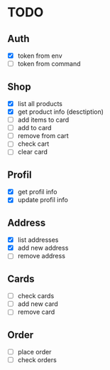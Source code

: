 # TODO

## Auth

- [x] token from env
- [ ] token from command

## Shop

- [x] list all products
- [x] get product info (desctiption)
- [ ] add items to card
- [ ] add to card
- [ ] remove from cart
- [ ] check cart
- [ ] clear card

## Profil

- [x] get profil info
- [x] update profil info

## Address

- [x] list addresses
- [x] add new address
- [ ] remove address

## Cards

- [ ] check cards
- [ ] add new card
- [ ] remove card

## Order

- [ ] place order
- [ ] check orders
